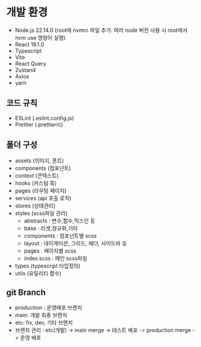 # 개발 환경

-   Node.js 22.14.0 (root에 nvmrc 파일 추가. 여러 node 버전 사용 시 root에서 nvm use 명령어 실행)
-   React 19.1.0
-   Typescript
-   Vite
-   React Query
-   Zustand
-   Axios
-   yarn

## 코드 규칙

-   ESLint (.eslint.config.js)
-   Prettier (.prettierrc)

## 폴더 구성

-   assets (이미지, 폰트)
-   components (컴포넌트)
-   context (콘텍스트)
-   hooks (커스텀 훅)
-   pages (라우팅 페이지)
-   services (api 호출 로직)
-   stores (상태관리)
-   styles (scss파일 관리)
    -   abstracts : 변수,함수,믹스인 등
    -   base : 리셋,정규화,기타
    -   components : 컴포넌트별 scss
    -   layout : 네이게이션, 그리드, 헤더, 사이드바 등
    -   pages : 페이지별 scss
    -   index.scss : 메인 scss파일
-   types (typescript 타입정의)
-   utils (유틸리티 함수)

## git Branch

-   production : 운영배포 브랜치
-   main: 개발 최종 브랜치
-   etc: fix, dev, 기타 브랜치
-   브랜치 관리 : etc(개발) -> main merge -> 테스트 배포 -> production merge -> 운영 배포
